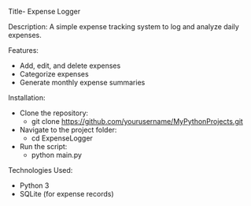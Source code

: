 Title- Expense Logger

Description:
A simple expense tracking system to log and analyze daily expenses.

Features:
- Add, edit, and delete expenses
- Categorize expenses
- Generate monthly expense summaries

Installation:
- Clone the repository:
  - git clone https://github.com/yourusername/MyPythonProjects.git
- Navigate to the project folder:
  - cd ExpenseLogger
- Run the script:
  - python main.py

Technologies Used:
- Python 3
- SQLite (for expense records)
